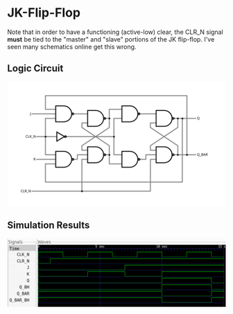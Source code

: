 # JK-Flip-Flop
Note that in order to have a functioning (active-low) clear, the CLR_N signal **must** be tied to the "master" and "slave" portions of the JK flip-flop. I've seen many schematics online get this wrong.

## Logic Circuit
<img src="./doc/circuit.svg">

## Simulation Results
<img src="./doc/wave.svg">

